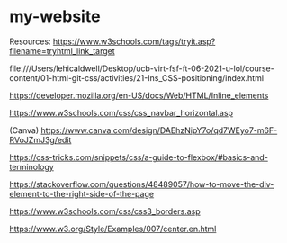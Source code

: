 # my-website


Resources:
https://www.w3schools.com/tags/tryit.asp?filename=tryhtml_link_target

file:///Users/lehicaldwell/Desktop/ucb-virt-fsf-ft-06-2021-u-lol/course-content/01-html-git-css/activities/21-Ins_CSS-positioning/index.html

https://developer.mozilla.org/en-US/docs/Web/HTML/Inline_elements

https://www.w3schools.com/css/css_navbar_horizontal.asp


(Canva)
https://www.canva.com/design/DAEhzNipY7o/qd7WEyo7-m6F-RVoJZmJ3g/edit

https://css-tricks.com/snippets/css/a-guide-to-flexbox/#basics-and-terminology

https://stackoverflow.com/questions/48489057/how-to-move-the-div-element-to-the-right-side-of-the-page

https://www.w3schools.com/css/css3_borders.asp

https://www.w3.org/Style/Examples/007/center.en.html